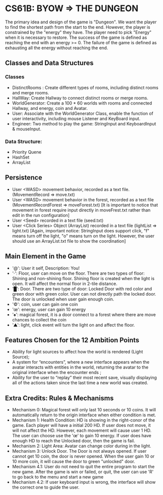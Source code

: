 # CS61B: BYOW => THE DUNGEON

The primary idea and design of the game is "Dungeon". We want the player to 
find the shortest path from the start to the end. However, the player is 
constrained by the "energy" they have. The player need to pick "Energy" when it
is necessary to restore. The success of the game is defined as 
reaching the end with an energy >= 0. The failure of the game is defined as 
exhausting all the energy without reaching the end. 


## Classes and Data Structures
### Classes
* DistinctRooms : Create different types of rooms, including distinct rooms and merge rooms.
* HallWay: Create Hallway to connect distinct rooms or merge rooms.
* WorldGenerator: Create a 100 * 60 worlds with rooms and connected Hallway, and energy, coin and Avatar.
* User: Associate with the WorldGenerator Class, enable the function of user interactivity, including mouse Listener and KeyBoard input.
* Engineer: Two method to play the game: StringInput and KeyboardInput & mouseInput.
### Data Structure:
* Priority Quene
* HashSet
* ArrayList

## Persistence
* User \<WASD> movement behavior, recorded as a text file. (MovementRecord => move.txt)
* User \<WASD> movement behavior in the forest, recorded as a text file (MovementRecordForest => moveForest.txt) 
[It is important to notice that movement in forest require input directly in moveFrest.txt rather than edit in the run configuration]
* User \<Seed> recorded in a text file (seed.txt)
* User \<Click Series> Object (ArrayList) recorded in a text file (lightList => light.txt) 
[Again, important notice: StringInput does support click, "f" means turn off the light, "o" means turn on the light. However, the user should use an ArrayList.txt file to show the coordination]
  
## Main Element in the Game
* '@': User it self, Description: You!
* '·': Floor, user can move on the floor. There are two types of floor: Shining and non-shining floor. Shining floor is
created when the light is open. It will affect the normal floor in 2-tile distance.
* '█': Door. There are two type of door: Locked Door with red color and green door with green color. User can not directly
path the locked door. The door is unlocked when user gain enough coin.
* '©': coin, user can gain one coin
* 'œ': energy, user can gain 10 energy
* '♠': magical forest, it is a door connect to a forest where there are move chances to collect the coin
* '▲': light, click event will turn the light on and affect the floor.

## Features Chosen for the 12 Ambition Points
* Ability for light sources to affect how the world is rendered (Light Source);
* A system for “encounters”, where a new interface appears when the avatar interacts with entities in the world, returning the avatar to the original interface when the encounter ends
;
* Ability for the user to “replay” their most recent save, visually displaying all of the actions taken since the last time a new world was created.

## Extra Credits: Rules & Mechanisms
* Mechanism 0: Magical forest will only last 10 seconds or 10 coins. It will automatically return to the origin interface when either condition is met.
* Mechanism 1: Health Condition: HD is showing in the right-conor of the game. Each player will have a initial
200 HD. If user does not move, it will not affect the HD. However, each movement will cause user 1 HD. The user can choose use the
  'œ' to gain 10 energy. If user does have enough HD to reach the Unlocked door, then  the game is fail.
* Mechanism 2: Light Area: Avatar can change color during in the light.
* Mechanism 3: Unlock Door. The Door is not always opened. If user cannot get 10 coin, the door is never opened. When the user gain 10 or 10 more coin, it will cause the door
to green "unlocked" door. 
* Mechanism 4.1: User do not need to quit the entire program to start the new game. After the game is win or failed, or quit, the user can use 'R' to go back to the menu and start a new game
* Mechanism 4.2: If user keyboard input is wrong, the interface will show the correct one to guide the user.